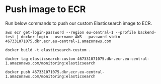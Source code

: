 # Push image to ECR
Run below commands to push our custom Elasticsearch image to ECR.
```
aws ecr get-login-password --region eu-central-1 --profile backend-test | docker login --username AWS --password-stdin 467331071075.dkr.ecr.eu-central-1.amazonaws.com
```

```
docker build -t elasticsearch-custom .
```

```
docker tag elasticsearch-custom 467331071075.dkr.ecr.eu-central-1.amazonaws.com/monitoring:elasticsearch
```

```
docker push 467331071075.dkr.ecr.eu-central-1.amazonaws.com/monitoring:elasticsearch
```